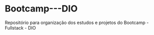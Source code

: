 # Bootcamp---DIO
Repositório para organização dos estudos e projetos do Bootcamp - Fullstack - DIO 
